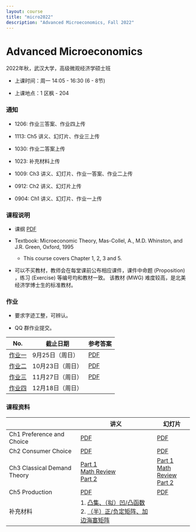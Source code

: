 ```yaml
---
layout: course
title: "micro2022"
description: "Advanced Microeconomics, Fall 2022"
---
```


# Advanced Microeconomics

2022年秋，武汉大学，高级微观经济学硕士班

- 上课时间：周一 14:05 - 16:30 (6 - 8节)

- 上课地点：1 区枫 - 204

### 通知

- 1206: 作业三答案、作业四上传

- 1113: Ch5 讲义、幻灯片、作业三上传

- 1030: 作业二答案上传

- 1023: 补充材料上传

- 1009: Ch3 讲义、幻灯片、作业一答案、作业二上传

- 0912: Ch2 讲义、幻灯片上传

- 0904: Ch1 讲义、幻灯片、作业一上传

### 课程说明 

- 课纲 [PDF](/pdf/micro2022_syllabus.pdf)

- Textbook: Microeconomic Theory, Mas-Collel, A., M.D. Whinston, and J.R. Green, Oxford, 1995
   - This course covers Chapter 1, 2, 3 and 5. 

- 可以不买教材，教师会在每堂课前公布相应课件，课件中命题 (Proposition) ，练习 (Exercise) 等编号均和教材一致。
该教材 (MWG) 难度较高，是北美经济学博士生的标准教材。

### 作业

- 要求字迹工整，可辨认。

- QQ 群作业提交。


| No. | 截止日期             | 参考答案 |
| ------ | -------------------- | -------------------- |
| [作业一](/pdf/micro_hw1.pdf) |  9月25日（周日） | [PDF](/pdf/micro_hw1_solution.pdf) |
| [作业二](/pdf/micro_hw2.pdf) |  10月23日（周日）| [PDF](/pdf/micro_hw2_solution.pdf)|
| [作业三](/pdf/micro_hw3.pdf) |  11月27日（周日）|  [PDF](/pdf/micro_hw3_solution.pdf)  |
| [作业四](/pdf/micro_hw4.pdf) |  12月18日（周日） |   <!-- [PDF](/pdf/micro_hw4_solution.pdf) --> |


### 课程资料

|                             | 讲义                         | 幻灯片                                |
| --------------------------- | ---------------------------- | ------------------------------------- |
| Ch1 Preference and Choice   | [PDF](/pdf/mwgch1.pdf) | [PDF](/pdf/mwgch1_slides.pdf) |
| Ch2 Consumer Choice         |  [PDF](/pdf/mwgch2.pdf) | [PDF](/pdf/mwgch2_slides.pdf) |
| Ch3 Classical Demand Theory |  [Part 1](/pdf/mwgch3_part1.pdf) <br> [Math Review](/pdf/MathReview_MaximizationProblem.pdf) <br> [Part 2](/pdf/mwgch3_part2.pdf)   |   [Part 1](/pdf/mwgch3_slides_part1.pdf) <br> [Math Review](/pdf/MathReview_MaximizationProblem_slides.pdf) <br> [Part 2](/pdf/mwgch3_slides_part2.pdf) |
| Ch5 Production              |  [PDF](/pdf/mwgch5.pdf) | [PDF](/pdf/mwgch5_slides.pdf) |
| 补充材料             | 1. [凸集、（拟）凹/凸函数](/pdf/convex-set.pdf) <br> 2. [（半）正/负定矩阵、加边海塞矩阵](/pdf/SOC-bordered-hessian.pdf)                      |                                       |
